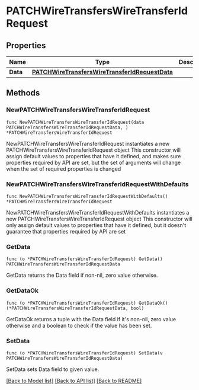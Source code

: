 # PATCHWireTransfersWireTransferIdRequest

## Properties

Name | Type | Description | Notes
------------ | ------------- | ------------- | -------------
**Data** | [**PATCHWireTransfersWireTransferIdRequestData**](PATCHWireTransfersWireTransferIdRequestData.md) |  | 

## Methods

### NewPATCHWireTransfersWireTransferIdRequest

`func NewPATCHWireTransfersWireTransferIdRequest(data PATCHWireTransfersWireTransferIdRequestData, ) *PATCHWireTransfersWireTransferIdRequest`

NewPATCHWireTransfersWireTransferIdRequest instantiates a new PATCHWireTransfersWireTransferIdRequest object
This constructor will assign default values to properties that have it defined,
and makes sure properties required by API are set, but the set of arguments
will change when the set of required properties is changed

### NewPATCHWireTransfersWireTransferIdRequestWithDefaults

`func NewPATCHWireTransfersWireTransferIdRequestWithDefaults() *PATCHWireTransfersWireTransferIdRequest`

NewPATCHWireTransfersWireTransferIdRequestWithDefaults instantiates a new PATCHWireTransfersWireTransferIdRequest object
This constructor will only assign default values to properties that have it defined,
but it doesn't guarantee that properties required by API are set

### GetData

`func (o *PATCHWireTransfersWireTransferIdRequest) GetData() PATCHWireTransfersWireTransferIdRequestData`

GetData returns the Data field if non-nil, zero value otherwise.

### GetDataOk

`func (o *PATCHWireTransfersWireTransferIdRequest) GetDataOk() (*PATCHWireTransfersWireTransferIdRequestData, bool)`

GetDataOk returns a tuple with the Data field if it's non-nil, zero value otherwise
and a boolean to check if the value has been set.

### SetData

`func (o *PATCHWireTransfersWireTransferIdRequest) SetData(v PATCHWireTransfersWireTransferIdRequestData)`

SetData sets Data field to given value.



[[Back to Model list]](../README.md#documentation-for-models) [[Back to API list]](../README.md#documentation-for-api-endpoints) [[Back to README]](../README.md)


